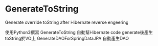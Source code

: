 # GenerateToString
Generate override toString after Hibernate reverse engeering


使用Python3撰寫
GenerateToString 自動幫Hibernate code generate後產生toString於VO上
GenerateDAOForSpringDataJPA 自動產生DAO

